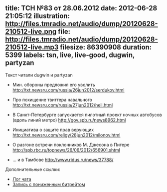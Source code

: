 title: ТСН №83 от 28.06.2012
date: 2012-06-28 21:05:12
illustration: http://files.tmradio.net/audio/dump/20120628-210512-live.png
file: http://files.tmradio.net/audio/dump/20120628-210512-live.mp3
filesize: 86390908
duration: 5399
labels: tsn, live, live-good, dugwin, partyzan
---

Текст читали dugwin и partyzan

- Мин. обороны предложил его уволить
  http://txt.newsru.com/russia/26jun2012/serdukov.html

- Про похищение твиттера навального
  http://txt.newsru.com/russia/27jun2012/hell.html

- В Санкт-Петербурге запускается пилотный проект ночных автобусов (вдоль линий метро)
  http://gov.spb.ru/news8962.html

- Инициатива о защите прав верующих 
  http://txt.newsru.com/religy/28jun2012/milonov.html

- О разгоне встречи поклонников М. Джесона в Питере
  http://spb.rbc.ru/topnews/26/06/2012/656901.shtml

- ... и в Тамбове
  http://www.ridus.ru/news/37788/

Дополнительные ссылки:

- [Лог чата](http://files.tmradio.net/audio/dump/20120628-210512-live.log)
- [Запись с пониженным битрейтом](http://files.tmradio.net/audio/dump/20120628-210512-live-lofi.ogg)
